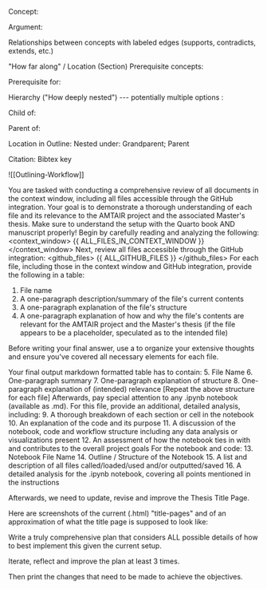 Concept:

Argument:


Relationships between concepts with labeled edges (supports, contradicts, extends, etc.)

"How far along" / Location (Section)
Prerequisite concepts:

Prerequisite for:

Hierarchy ("How deeply nested") --- potentially multiple options :

   Child of:
   
   Parent of:

Location in Outline:
	Nested under:   Grandparent;  Parent


Citation: Bibtex key

![[Outlining-Workflow]]




You are tasked with conducting a comprehensive review of all documents in the context window, including all files accessible through the GitHub integration.
Your goal is to demonstrate a thorough understanding of each file and its relevance to the AMTAIR project and the associated Master's thesis.
Make sure to understand the setup with the Quarto book AND manuscript properly!
Begin by carefully reading and analyzing the following:
<context_window>
{{
ALL_FILES_IN_CONTEXT_WINDOW
}}
</context_window>
Next, review all files accessible through the GitHub integration:
<github_files>
{{
ALL_GITHUB_FILES
}}
</github_files>
For each file, including those in the context window and GitHub integration, provide the following in a table:
1. File name
2. A one-paragraph description/summary of the file's current contents
3. A one-paragraph explanation of the file's structure
4. A one-paragraph explanation of how and why the file's contents are relevant for the AMTAIR project and the Master's thesis (if the file appears to be a placeholder, speculated as to the intended file)

Before writing your final answer, use a <scratchpad> to organize your extensive thoughts and ensure you've covered all necessary elements for each file.

Your final output markdown formatted table has to contain:
5. File Name
6. One-paragraph summary
7. One-paragraph explanation of structure
8. One-paragraph explanation of (intended) relevance
[Repeat the above structure for each file]
Afterwards, pay special attention to any .ipynb notebook (available as .md).
For this file, provide an additional, detailed analysis, including:
9. A thorough breakdown of each section or cell in the notebook
10. An explanation of the code and its purpose
11. A discussion of the notebook, code and workflow structure including any data analysis or visualizations present
12. An assessment of how the notebook ties in with and contributes to the overall project goals
For the notebook and code:
13. Notebook File Name
14. Outline / Structure of the Notebook
15. A list and description of all files called/loaded/used and/or outputted/saved
16. A detailed analysis for the .ipynb notebook, covering all points mentioned in the instructions


Afterwards, we need to update, revise and improve the Thesis Title Page.

Here are screenshots of the current (.html) "title-pages" and of an approximation of what the title page is supposed to look like:


Write a truly comprehensive plan that considers ALL possible details of how to best implement this given the current setup.

Iterate, reflect and improve the plan at least 3 times.

Then print the changes that need to be made to achieve the objectives.